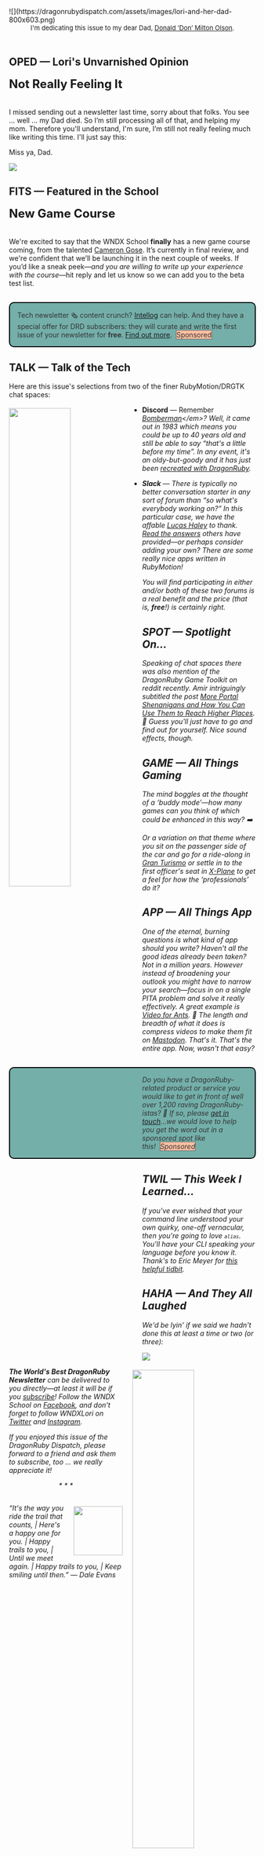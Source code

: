 <div style="display:none;font-size:0;line-height:0;max-height:0;mso-hide:all">DRD131: We return, but with some really sad news.</div>

<div style="padding-bottom: 0px width: 100%; padding-top: 35px;">![](https://dragonrubydispatch.com/assets/images/lori-and-her-dad-800x603.png)</div>

<div style="font-size: small; text-align: center; padding-bottom: 20px;">I'm dedicating this issue to my dear Dad, <a href="https://www.cornerstonefuneralhome.com/obituary/olson-donald">Donald &lsquo;Don&rsquo; Milton Olson</a>.</div>

## OPED &#8212; Lori's Unvarnished Opinion

<div style="font-size: x-large; text-align: left; padding-bottom: 20px;"><b>Not Really Feeling It</b></div>

I missed sending out a newsletter last time, sorry about that folks. You see ... well ... my Dad died. So I’m still processing all of that, and helping my mom. Therefore you'll understand, I'm sure, I’m still not really feeling much like writing this time. I'll just say this:

Miss ya, Dad.

![](https://dragonrubydispatch.com/assets/images/lori-signature-transparent-800x146.png)

## FITS &#8212; Featured in the School

<div style="font-size: x-large; text-align: left; padding-bottom: 20px;"><b>New Game Course</b></div>

We're excited to say that the WNDX School <b>finally</b> has a new game course coming, from the talented [Cameron Gose](https://twitter.com/cgose001?utm_source=dragonrubydispatch.com). It’s currently in final review, and we're confident that we’ll be launching it in the next couple of weeks. If you’d like a sneak peek&mdash;<em>and you are willing to write up your experience with the course</em>&mdash;hit reply and let us know so we can add you to the beta test list.

<div style="background: #74AFAA; padding: 15px; border-style: solid; border-width: 2px; border-color: black; margin-bottom: 15px; border-radius: 10px; margin-top: 30px;" ><span style="color: #333333;">Tech newsletter 🗞️ content crunch? <a href="https://intellog.com/content-crunch.html?utm_source=dragonrubydispatch.com&utm_campaign=DRD131-1">Intellog</a> can help. And they have a special offer for DRD subscribers: they will curate and write the first issue of your newsletter for <b>free</b>. <a href="https://intellog.com/content-crunch.html?utm_source=dragonrubydispatch.com&utm_campaign=DRD131-2">Find out more</a>.&nbsp;&nbsp;<span style="background-color: #FEBFA2; border-style: solid; border-width: 1px; border-color: #666666">Sponsored</span></span></div>

## TALK &#8212; Talk of the Tech

Here are this issue's selections from two of the finer RubyMotion/DRGTK chat spaces:

<a href="https://en.wikipedia.org/wiki/Bomberman_(1983_video_game)?utm_source=dragonrubydispatch.com"><img src="https://dragonrubydispatch.com/assets/images/bomberman-400x542.png" style="float: left; padding-top: 5px; padding-right: 20px; padding-bottom: 5px; padding-left: 0px; width: 50%;"></a>

* <b>Discord</b>&nbsp;&mdash;&nbsp;Remember <em>[Bomberman](https://en.wikipedia.org/wiki/Bomberman_(1983_video_game)?utm_source=dragonrubydispatch.com)</em>? Well, it came out in 1983 which means you could be up to <em>40 years old</em> and still be able to say &ldquo;that's a little before my time&rdquo;. In any event, it's an oldy-but-goody and it has just been [recreated with DragonRuby](https://discord.com/channels/608064116111966245/674410581326823446/1091235655369113610?utm_source=dragonrubydispatch.com).

* </a><b>Slack</b>&nbsp;&mdash;&nbsp;There is typically no better conversation starter in any sort of forum than &ldquo;so what's everybody working on?&rdquo; In this particular case, we have the affable [Lucas Haley](https://twitter.com/lucashaley?utm_source=dragonrubydispatch.com) to thank. [Read the answers](https://motioneers.slack.com/archives/C055RDLS0/p1678397660499929?utm_source=dragonrubydispatch.com) others have provided&mdash;or perhaps consider adding your own? There are some really nice apps written in RubyMotion!

You will find participating in either and/or both of these two forums is a real benefit and the price (that is, <b>free</b>!) is certainly right.

## SPOT &#8212; Spotlight On...

Speaking of chat spaces there was also mention of the DragonRuby Game Toolkit on reddit recently. Amir intriguingly subtitled the post <em>[More Portal Shenanigans and How You Can Use Them to Reach Higher Places](https://www.reddit.com/r/ruby/comments/12msji1/dragonruby_game_toolkit_more_portal_shenanigans/?utm_source=dragonrubydispatch.com)</em>. 🤔 Guess you'll just have to go and find out for yourself. Nice sound effects, though.

## GAME &#8212; All Things Gaming

<img src="https://dragonrubydispatch.com/assets/images/sonic-and-buddy-400x550.png" style="float: right; padding-top: 5px; padding-right: 0px; padding-bottom: 5px; padding-left: 20px; width: 50%;">

The mind boggles at the thought of a &lsquo;buddy mode&rsquo;&mdash;how many games can you think of which could be enhanced in this way? ➡️

Or a variation on that theme where you sit on the passenger side of the car and go for a ride-along in <em><a>[Gran Turismo](https://www.gran-turismo.com/gb/?utm_source=dragonrubydispatch.com)</a></em> or settle in to the first officer's seat in <em><a>[X-Plane](https://www.x-plane.com?utm_source=dragonrubydispatch.com)</a></em> to get a feel for how the &lsquo;professionals&rsquo; do it?

## APP &#8212; All Things App

One of the eternal, burning questions is what kind of app should you write? Haven't all the good ideas already been taken? Not in a million years. However instead of broadening your outlook you might have to narrow your search&mdash;focus in on a single PITA problem and solve it really effectively. A great example is <em>[Video for Ants](https://techhub.social/@sjs/110133355608362420?utm_source=dragonrubydispatch.com)</em>. 🐜 The length and breadth of what it does is compress videos to make them  fit on [Mastodon](https://mastodon.social?utm_source=dragonrubydispatch.com). That's it. That's the entire app. Now, wasn't that easy?

<div style="background: #74AFAA; padding: 15px; border-style: solid; border-width: 2px; border-color: black; margin-bottom: 15px; border-radius: 10px; margin-top: 30px;" ><span style="color: #333333;">Do you have a DragonRuby-related product or service you would like to get in front of well over 1,200 raving DragonRuby-istas? 🐉 If so, please <a href="mailto:lori@wndx.com?Subject=DRD131 Enquiry">get in touch</a>...we would love to help you get the word out in a sponsored spot like this!&nbsp;&nbsp;<span style="background-color: #FEBFA2; border-style: solid; border-width: 1px; border-color: #666666">Sponsored</span></span></div>

## TWIL &#8212; This Week I Learned...

If you've ever wished that your command line understood your own quirky, one-off vernacular, then you're going to love  <small><code>alias</code></small>. You'll have your CLI speaking your language before you know it. Thank's to Eric Meyer for [this helpful tidbit](https://mastodon.social/@Meyerweb/110186494434254734?utm_source=dragonrubydispatch.com).

## HAHA &#8212; And They All Laughed

We'd be lyin' if we said we hadn't done this at least a time or two (or three):

![](https://dragonrubydispatch.com/assets/images/doctors-sysadmins-800x571.png)

**The World's Best DragonRuby Newsletter** can be delivered to you directly&mdash;at least it will be if you [subscribe](https://motivated-experimenter-209.ck.page/bd51551808?utm_source=dragonrubydispatch.com)! Follow the WNDX School on [Facebook](https://www.facebook.com/wndxschool?utm_source=dragonrubydispatch.com), and don't forget to follow WNDXLori on [Twitter](https://twitter.com/wndxlori?utm_source=dragonrubydispatch.com) and [Instagram](https://instagram.com/wndxlori?utm_source=dragonrubydispatch.com).

If you enjoyed this issue of the DragonRuby Dispatch, please forward to a friend and ask them to subscribe, too ... we really appreciate it!

<div style="text-align: center; padding-bottom: 15px;">* * *</div>

<img src="https://dragonrubydispatch.com/assets/images/dale-evans-100x100.png" style="float: right; padding-top: 5px; padding-left: 20px; padding-bottom: 0px; width: 100px;">&ldquo;It's the way you ride the trail that counts, | Here's a happy one for you. | Happy trails to you, | Until we meet again. | Happy trails to you, | Keep smiling until then.&rdquo;&nbsp;&mdash;&nbsp;<em>Dale Evans</em>